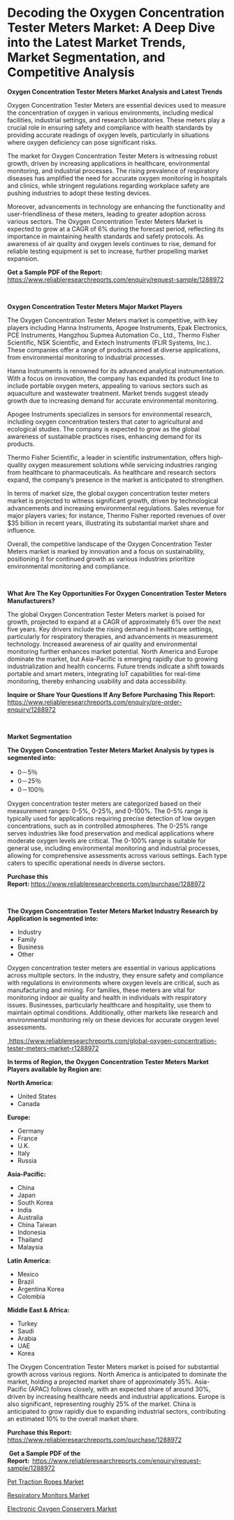 <p><h1>Decoding the Oxygen Concentration Tester Meters Market: A Deep Dive into the Latest Market Trends, Market Segmentation, and Competitive Analysis</h1></p><p><strong>Oxygen Concentration Tester Meters Market Analysis and Latest Trends</strong></p>
<p><p>Oxygen Concentration Tester Meters are essential devices used to measure the concentration of oxygen in various environments, including medical facilities, industrial settings, and research laboratories. These meters play a crucial role in ensuring safety and compliance with health standards by providing accurate readings of oxygen levels, particularly in situations where oxygen deficiency can pose significant risks. </p><p>The market for Oxygen Concentration Tester Meters is witnessing robust growth, driven by increasing applications in healthcare, environmental monitoring, and industrial processes. The rising prevalence of respiratory diseases has amplified the need for accurate oxygen monitoring in hospitals and clinics, while stringent regulations regarding workplace safety are pushing industries to adopt these testing devices. </p><p>Moreover, advancements in technology are enhancing the functionality and user-friendliness of these meters, leading to greater adoption across various sectors. The Oxygen Concentration Tester Meters Market is expected to grow at a CAGR of 6% during the forecast period, reflecting its importance in maintaining health standards and safety protocols. As awareness of air quality and oxygen levels continues to rise, demand for reliable testing equipment is set to increase, further propelling market expansion.</p></p>
<p><strong>Get a Sample PDF of the Report:&nbsp;</strong> <a href="https://www.reliableresearchreports.com/enquiry/request-sample/1288972?utm_campaign=11&utm_medium=2&utm_source=Github&utm_content=ia&utm_term=16012025&utm_id=oxygen-concentration-tester-meters">https://www.reliableresearchreports.com/enquiry/request-sample/1288972</a></p>
<p>&nbsp;</p>
<p><strong>Oxygen Concentration Tester Meters Major Market Players</strong></p>
<p><p>The Oxygen Concentration Tester Meters market is competitive, with key players including Hanna Instruments, Apogee Instruments, Epak Electronics, PCE Instruments, Hangzhou Supmea Automation Co., Ltd., Thermo Fisher Scientific, NSK Scientific, and Extech Instruments (FLIR Systems, Inc.). These companies offer a range of products aimed at diverse applications, from environmental monitoring to industrial processes.</p><p>Hanna Instruments is renowned for its advanced analytical instrumentation. With a focus on innovation, the company has expanded its product line to include portable oxygen meters, appealing to various sectors such as aquaculture and wastewater treatment. Market trends suggest steady growth due to increasing demand for accurate environmental monitoring.</p><p>Apogee Instruments specializes in sensors for environmental research, including oxygen concentration testers that cater to agricultural and ecological studies. The company is expected to grow as the global awareness of sustainable practices rises, enhancing demand for its products.</p><p>Thermo Fisher Scientific, a leader in scientific instrumentation, offers high-quality oxygen measurement solutions while servicing industries ranging from healthcare to pharmaceuticals. As healthcare and research sectors expand, the company’s presence in the market is anticipated to strengthen.</p><p>In terms of market size, the global oxygen concentration tester meters market is projected to witness significant growth, driven by technological advancements and increasing environmental regulations. Sales revenue for major players varies; for instance, Thermo Fisher reported revenues of over $35 billion in recent years, illustrating its substantial market share and influence.</p><p>Overall, the competitive landscape of the Oxygen Concentration Tester Meters market is marked by innovation and a focus on sustainability, positioning it for continued growth as various industries prioritize environmental monitoring and compliance.</p></p>
<p>&nbsp;</p>
<p><strong>What Are The Key Opportunities For Oxygen Concentration Tester Meters Manufacturers?</strong></p>
<p><p>The global Oxygen Concentration Tester Meters market is poised for growth, projected to expand at a CAGR of approximately 6% over the next five years. Key drivers include the rising demand in healthcare settings, particularly for respiratory therapies, and advancements in measurement technology. Increased awareness of air quality and environmental monitoring further enhances market potential. North America and Europe dominate the market, but Asia-Pacific is emerging rapidly due to growing industrialization and health concerns. Future trends indicate a shift towards portable and smart meters, integrating IoT capabilities for real-time monitoring, thereby enhancing usability and data accessibility.</p></p>
<p><strong>Inquire or Share Your Questions If Any Before Purchasing This Report:</strong> <a href="https://www.reliableresearchreports.com/enquiry/pre-order-enquiry/1288972?utm_campaign=11&utm_medium=2&utm_source=Github&utm_content=ia&utm_term=16012025&utm_id=oxygen-concentration-tester-meters">https://www.reliableresearchreports.com/enquiry/pre-order-enquiry/1288972</a></p>
<p>&nbsp;</p>
<p><strong>Market Segmentation</strong></p>
<p><strong>The Oxygen Concentration Tester Meters Market Analysis by types is segmented into:</strong></p>
<p><ul><li>0－5％</li><li>0－25％</li><li>0－100％</li></ul></p>
<p><p>Oxygen concentration tester meters are categorized based on their measurement ranges: 0-5%, 0-25%, and 0-100%. The 0-5% range is typically used for applications requiring precise detection of low oxygen concentrations, such as in controlled atmospheres. The 0-25% range serves industries like food preservation and medical applications where moderate oxygen levels are critical. The 0-100% range is suitable for general use, including environmental monitoring and industrial processes, allowing for comprehensive assessments across various settings. Each type caters to specific operational needs in diverse sectors.</p></p>
<p><strong>Purchase this Report:&nbsp;</strong><a href="https://www.reliableresearchreports.com/purchase/1288972?utm_campaign=11&utm_medium=2&utm_source=Github&utm_content=ia&utm_term=16012025&utm_id=oxygen-concentration-tester-meters">https://www.reliableresearchreports.com/purchase/1288972</a></p>
<p>&nbsp;</p>
<p><strong>The Oxygen Concentration Tester Meters Market Industry Research by Application is segmented into:</strong></p>
<p><ul><li>Industry</li><li>Family</li><li>Business</li><li>Other</li></ul></p>
<p><p>Oxygen concentration tester meters are essential in various applications across multiple sectors. In the industry, they ensure safety and compliance with regulations in environments where oxygen levels are critical, such as manufacturing and mining. For families, these meters are vital for monitoring indoor air quality and health in individuals with respiratory issues. Businesses, particularly healthcare and hospitality, use them to maintain optimal conditions. Additionally, other markets like research and environmental monitoring rely on these devices for accurate oxygen level assessments.</p></p>
<p><a href="https://www.reliableresearchreports.com/global-oxygen-concentration-tester-meters-market-r1288972?utm_campaign=11&utm_medium=2&utm_source=Github&utm_content=ia&utm_term=16012025&utm_id=oxygen-concentration-tester-meters">&nbsp;https://www.reliableresearchreports.com/global-oxygen-concentration-tester-meters-market-r1288972</a></p>
<p><strong>In terms of Region, the Oxygen Concentration Tester Meters Market Players available by Region are:</strong></p>
<p>
    <p> <strong> North America: </strong>
        <ul>
            <li>United States</li>
            <li>Canada</li>
        </ul>
        </p> 
    <p> <strong> Europe: </strong>
        <ul>
            <li>Germany</li>
            <li>France</li>
            <li>U.K.</li>
            <li>Italy</li>
            <li>Russia</li>
        </ul>
        </p> 
    <p> <strong> Asia-Pacific: </strong>
        <ul>
            <li>China</li>
            <li>Japan</li>
            <li>South Korea</li>
            <li>India</li>
            <li>Australia</li>
            <li>China Taiwan</li>
            <li>Indonesia</li>
            <li>Thailand</li>
            <li>Malaysia</li>
        </ul>
        </p> 
    <p> <strong> Latin America: </strong>
        <ul>
            <li>Mexico</li>
            <li>Brazil</li>
            <li>Argentina Korea</li>
            <li>Colombia</li>
        </ul>
        </p> 
    <p> <strong> Middle East & Africa: </strong>
        <ul>
            <li>Turkey</li>
            <li>Saudi</li>
            <li>Arabia</li>
            <li>UAE</li>
            <li>Korea</li>
        </ul>
    </p>
    </p>
<p><p>The Oxygen Concentration Tester Meters market is poised for substantial growth across various regions. North America is anticipated to dominate the market, holding a projected market share of approximately 35%. Asia-Pacific (APAC) follows closely, with an expected share of around 30%, driven by increasing healthcare needs and industrial applications. Europe is also significant, representing roughly 25% of the market. China is anticipated to grow rapidly due to expanding industrial sectors, contributing an estimated 10% to the overall market share.</p></p>
<p><strong>Purchase this Report: </strong><a href="https://www.reliableresearchreports.com/purchase/1288972?utm_campaign=11&utm_medium=2&utm_source=Github&utm_content=ia&utm_term=16012025&utm_id=oxygen-concentration-tester-meters">https://www.reliableresearchreports.com/purchase/1288972</a></p>
<p>&nbsp;<strong>Get a Sample PDF of the Report:&nbsp;&nbsp;</strong><a href="https://www.reliableresearchreports.com/enquiry/request-sample/1288972?utm_campaign=11&utm_medium=2&utm_source=Github&utm_content=ia&utm_term=16012025&utm_id=oxygen-concentration-tester-meters">https://www.reliableresearchreports.com/enquiry/request-sample/1288972</a></p>
<p><strong></strong></p>
<p><p><a href="https://github.com/gukenneth26571/Market-Research-Report-List-1/blob/main/pet-traction-ropes-market.md?utm_campaign=11&utm_medium=2&utm_source=Github&utm_content=ia&utm_term=16012025&utm_id=oxygen-concentration-tester-meters">Pet Traction Ropes Market</a></p><p><a href="https://github.com/stillsfloria19981/Market-Research-Report-List-1/blob/main/respiratory-monitors-market.md?utm_campaign=11&utm_medium=2&utm_source=Github&utm_content=ia&utm_term=16012025&utm_id=oxygen-concentration-tester-meters">Respiratory Monitors Market</a></p><p><a href="https://github.com/triattwood9919/Market-Research-Report-List-1/blob/main/electronic-oxygen-conservers-market.md?utm_campaign=11&utm_medium=2&utm_source=Github&utm_content=ia&utm_term=16012025&utm_id=oxygen-concentration-tester-meters">Electronic Oxygen Conservers Market</a></p></p>